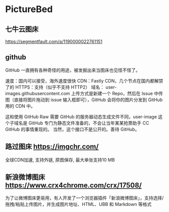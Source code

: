 # PictureBed

## 七牛云图床

https://segmentfault.com/a/1190000022761151

## github
GitHub 一直拥有各种奇怪的用途，被发掘出来当图床也见怪不怪了。

速度：国内可以接受，海外速度很快
CDN：Fastly CDN，几个节点在国内都解禁了的
HTTPS：支持（似乎不支持 HTTP2）
域名： user-images.githubusercontent.com
上传方式是新建一个 Repo，然后在 Issue 中传图（直接将图片拖动到 issue 输入框即可），GitHub 会将你的图片分发到 GitHub 用的 CDN 中。

这和使用 GitHub Raw 需要 GitHub 的服务器动态生成文件不同，user-image 这个子域名是 GitHub 专门为静态文件准备的，不会让当年某某抢票助手 CC GitHub 的事情重现的。 当然，这个接口不是公开的。善待 GitHub。

## 路过图床 https://imgchr.com/
全球CDN加速, 支持外链, 原图保存, 最大单张支持10 MB

## 新浪微博图床 https://www.crx4chrome.com/crx/17508/
为了让微博图床更易用，有人开发了一个浏览器插件「新浪微博图床」，支持选择/拖拽/粘贴上传图片，并生成图片地址、HTML、UBB 和 Markdown 等格式